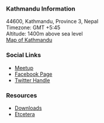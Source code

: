 ### Kathmandu Information
44600, Kathmandu, Province 3, Nepal<br>
Timezone: GMT +5:45<br>
Altitude: 1400m above sea level<br>
[Map of Kathmandu](https://goo.gl/maps/wDBrRy7EyzzKacVa6)

### Social Links
* [Meetup](https://www.meetup.com/owasp-kathmandu-chapter/)
* [Facebook Page](https://www.facebook.com/owasp.kathmandu/)
* [Twitter Handle](https://twitter.com/owasp_kathmandu)

### Resources
* [Downloads](#)
* [Etcetera](#)
